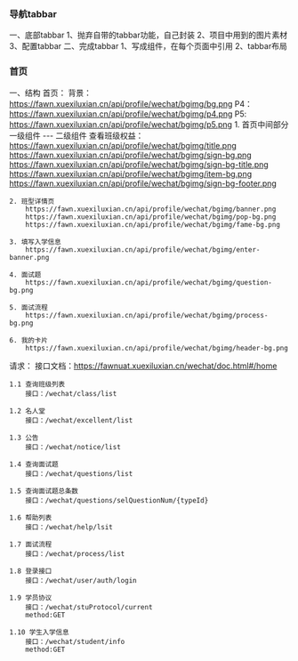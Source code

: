 
### 导航tabbar
一、底部tabbar
	1、抛弃自带的tabbar功能，自己封装
	2、项目中用到的图片素材
	3、配置tabbar
二、完成tabbar
	1、写成组件，在每个页面中引用
	2、tabbar布局
	
	
### 首页
一、结构
    首页：
        背景：https://fawn.xuexiluxian.cn/api/profile/wechat/bgimg/bg.png
        P4：https://fawn.xuexiluxian.cn/api/profile/wechat/bgimg/p4.png
		P5: https://fawn.xuexiluxian.cn/api/profile/wechat/bgimg/p5.png
    1. 首页中间部分
        一级组件 --- 二级组件
    查看班级权益：
        https://fawn.xuexiluxian.cn/api/profile/wechat/bgimg/title.png
        https://fawn.xuexiluxian.cn/api/profile/wechat/bgimg/sign-bg.png
        https://fawn.xuexiluxian.cn/api/profile/wechat/bgimg/sign-bg-title.png
        https://fawn.xuexiluxian.cn/api/profile/wechat/bgimg/item-bg.png
        https://fawn.xuexiluxian.cn/api/profile/wechat/bgimg/sign-bg-footer.png
		
	2. 班型详情页
        https://fawn.xuexiluxian.cn/api/profile/wechat/bgimg/banner.png
        https://fawn.xuexiluxian.cn/api/profile/wechat/bgimg/pop-bg.png
        https://fawn.xuexiluxian.cn/api/profile/wechat/bgimg/fame-bg.png
		
	3. 填写入学信息
		https://fawn.xuexiluxian.cn/api/profile/wechat/bgimg/enter-banner.png
		
	4. 面试题
		https://fawn.xuexiluxian.cn/api/profile/wechat/bgimg/question-bg.png
		
	5. 面试流程
		https://fawn.xuexiluxian.cn/api/profile/wechat/bgimg/process-bg.png
		
	6. 我的卡片
		https://fawn.xuexiluxian.cn/api/profile/wechat/bgimg/header-bg.png
		
请求：
	接口文档：https://fawnuat.xuexiluxian.cn/wechat/doc.html#/home
	
	1.1 查询班级列表
		接口：/wechat/class/list
		
	1.2 名人堂
		接口：/wechat/excellent/list
		
	1.3 公告
		接口：/wechat/notice/list
		
	1.4 查询面试题
		接口：/wechat/questions/list
		
	1.5 查询面试题总条数
		接口：/wechat/questions/selQuestionNum/{typeId}
	
	1.6 帮助列表
		接口：/wechat/help/lsit
		
	1.7 面试流程
		接口：/wechat/process/list
		
	1.8 登录接口
		接口：/wechat/user/auth/login
		
	1.9 学员协议
		接口：/wechat/stuProtocol/current
		method:GET
		
	1.10 学生入学信息
		接口：/wechat/student/info
		method:GET
		